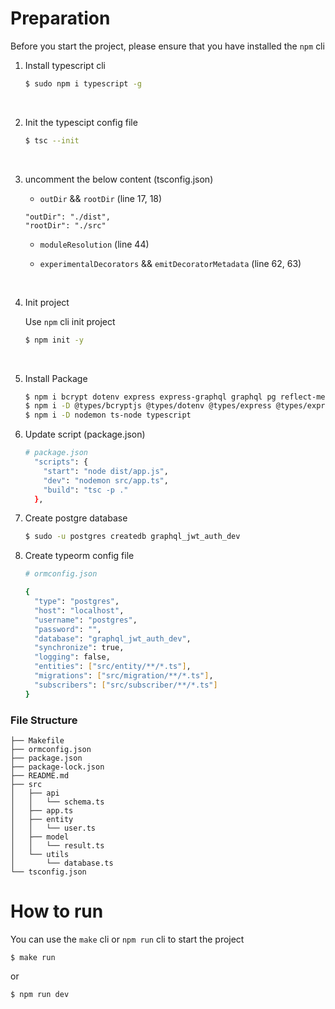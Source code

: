 # Preparation

Before you start the project, please ensure that you have installed the `npm` cli

1. Install typescript cli

   ```bash
   $ sudo npm i typescript -g
   ```

&thinsp;

2. Init the typescipt config file

   ```bash
   $ tsc --init
   ```

&thinsp;

3. uncomment the below content (tsconfig.json)

   - `outDir` && `rootDir` (line 17, 18)

   ```
   "outDir": "./dist",
   "rootDir": "./src"
   ```

   - `moduleResolution` (line 44)

   - `experimentalDecorators` && `emitDecoratorMetadata` (line 62, 63)

&thinsp;

4. Init project

   Use `npm` cli init project

   ```bash
   $ npm init -y
   ```

&thinsp;

5. Install Package

   ```bash
   $ npm i bcrypt dotenv express express-graphql graphql pg reflect-metadata typeorm uuid
   $ npm i -D @types/bcryptjs @types/dotenv @types/express @types/express-graphql @types/graphql @types/node @types/pg @types/uuid
   $ npm i -D nodemon ts-node typescript
   ```

6. Update script (package.json)

   ```bash
   # package.json
     "scripts": {
       "start": "node dist/app.js",
       "dev": "nodemon src/app.ts",
       "build": "tsc -p ."
     },
   ```

7. Create postgre database

   ```bash
   $ sudo -u postgres createdb graphql_jwt_auth_dev
   ```

8. Create typeorm config file

   ```bash
   # ormconfig.json

   {
     "type": "postgres",
     "host": "localhost",
     "username": "postgres",
     "password": "",
     "database": "graphql_jwt_auth_dev",
     "synchronize": true,
     "logging": false,
     "entities": ["src/entity/**/*.ts"],
     "migrations": ["src/migration/**/*.ts"],
     "subscribers": ["src/subscriber/**/*.ts"]
   }

   ```

### File Structure

```
├── Makefile
├── ormconfig.json
├── package.json
├── package-lock.json
├── README.md
├── src
│   ├── api
│   │   └── schema.ts
│   ├── app.ts
│   ├── entity
│   │   └── user.ts
│   ├── model
│   │   └── result.ts
│   └── utils
│       └── database.ts
└── tsconfig.json

```

# How to run

You can use the `make` cli or `npm run` cli to start the project

    $ make run

or

    $ npm run dev
